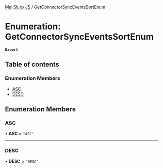 [MailSlurp JS](../README.md) / GetConnectorSyncEventsSortEnum

# Enumeration: GetConnectorSyncEventsSortEnum

**`Export`**

## Table of contents

### Enumeration Members

- [ASC](GetConnectorSyncEventsSortEnum.md#asc)
- [DESC](GetConnectorSyncEventsSortEnum.md#desc)

## Enumeration Members

### ASC

• **ASC** = ``"ASC"``

___

### DESC

• **DESC** = ``"DESC"``
